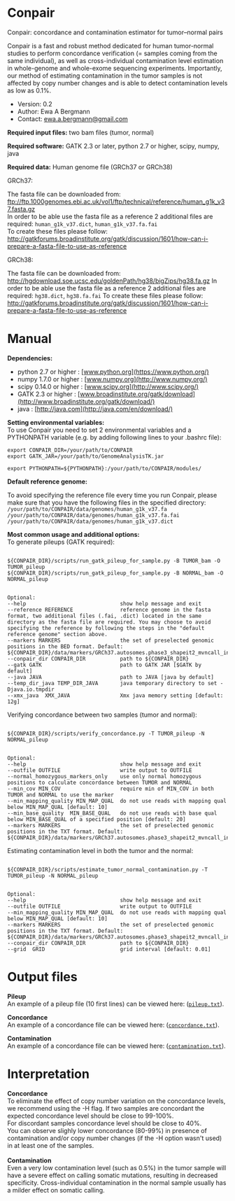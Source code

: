 # Conpair
Conpair: concordance and contamination estimator for tumor–normal pairs

Conpair is a fast and robust method dedicated for human tumor-normal studies to perform concordance verification (= samples coming from the same individual), as well as cross-individual contamination level estimation in whole-genome and whole-exome sequencing experiments. Importantly, our method of estimating contamination in the tumor samples is not affected by copy number changes and is able to detect contamination levels as low as 0.1%.

* Version: 0.2
* Author: Ewa A Bergmann
* Contact: ewa.a.bergmann@gmail.com

**Required input files:** two bam files (tumor, normal)

**Required software:** GATK 2.3 or later, python 2.7 or higher, scipy, numpy, java

**Required data:** Human genome file (GRCh37 or GRCh38) 

GRCh37:

The fasta file can be downloaded from: ftp://ftp.1000genomes.ebi.ac.uk/vol1/ftp/technical/reference/human_g1k_v37.fasta.gz  
In order to be able use the fasta file as a reference 2 additional files are required:
`human_g1k_v37.dict`, `human_g1k_v37.fa.fai`  
To create these files please follow: http://gatkforums.broadinstitute.org/gatk/discussion/1601/how-can-i-prepare-a-fasta-file-to-use-as-reference

GRCh38:

The fasta file can be downloaded from: http://hgdownload.soe.ucsc.edu/goldenPath/hg38/bigZips/hg38.fa.gz
In order to be able use the fasta file as a reference 2 additional files are required:
`hg38.dict`, `hg38.fa.fai`
To create these files please follow: http://gatkforums.broadinstitute.org/gatk/discussion/1601/how-can-i-prepare-a-fasta-file-to-use-as-reference


# Manual


**Dependencies:**
* python 2.7 or higher :     [www.python.org](https://www.python.org/)
* numpy 1.7.0 or higher :    [www.numpy.org](http://www.numpy.org/) 
* scipy 0.14.0 or higher :   [www.scipy.org](http://www.scipy.org/)
* GATK 2.3 or higher :       [www.broadinstitute.org/gatk/download](http://www.broadinstitute.org/gatk/download/)
* java :                     [http://java.com](http://java.com/en/download/)


**Setting environmental variables:**   
To use Conpair you need to set 2 environmental variables and a PYTHONPATH variable (e.g. by adding following lines to your .bashrc file):  
```
export CONPAIR_DIR=/your/path/to/CONPAIR  
export GATK_JAR=/your/path/to/GenomeAnalysisTK.jar

export PYTHONPATH=${PYTHONPATH}:/your/path/to/CONPAIR/modules/
```
**Default reference genome:**

To avoid specifying the reference file every time you run Conpair, please make sure that you have the following files in the specified directory:  
`/your/path/to/CONPAIR/data/genomes/human_g1k_v37.fa`  
`/your/path/to/CONPAIR/data/genomes/human_g1k_v37.fa.fai`  
`/your/path/to/CONPAIR/data/genomes/human_g1k_v37.dict`
<br/>

**Most common usage and additional options:**   
To generate pileups (GATK required):
```

${CONPAIR_DIR}/scripts/run_gatk_pileup_for_sample.py -B TUMOR_bam -O TUMOR_pileup
${CONPAIR_DIR}/scripts/run_gatk_pileup_for_sample.py -B NORMAL_bam -O NORMAL_pileup


Optional:
--help                              show help message and exit
--reference REFERENCE               reference genome in the fasta format, two additional files (.fai, .dict) located in the same directory as the fasta file are required. You may choose to avoid specifying the reference by following the steps in the "default reference genome" section above.
--markers MARKERS                   the set of preselected genomic positions in the BED format. Default: ${CONPAIR_DIR}/data/markers/GRCh37.autosomes.phase3_shapeit2_mvncall_integrated.20130502.SNV.genotype.sselect_v4_MAF_0.4_LD_0.8.bed
--conpair_dir CONPAIR_DIR           path to ${CONPAIR_DIR}
--gatk GATK                         path to GATK JAR [$GATK by default]
--java JAVA                         path to JAVA [java by default]
--temp_dir_java TEMP_DIR_JAVA       java temporary directory to set -Djava.io.tmpdir
--xmx_java  XMX_JAVA                Xmx java memory setting [default: 12g]

```
Verifying concordance between two samples (tumor and normal):
```  

${CONPAIR_DIR}/scripts/verify_concordance.py -T TUMOR_pileup -N NORMAL_pileup


Optional:
--help                              show help message and exit
--outfile OUTFILE                   write output to OUTFILE
--normal_homozygous_markers_only    use only normal homozygous positions to calculate concordance between TUMOR and NORMAL 
--min_cov MIN_COV                   require min of MIN_COV in both TUMOR and NORMAL to use the marker
--min_mapping_quality MIN_MAP_QUAL  do not use reads with mapping qual below MIN_MAP_QUAL [default: 10]
--min_base_quality  MIN_BASE_QUAL   do not use reads with base qual below MIN_BASE_QUAL of a specified position [default: 20]
--markers MARKERS                   the set of preselected genomic positions in the TXT format. Default: ${CONPAIR_DIR}/data/markers/GRCh37.autosomes.phase3_shapeit2_mvncall_integrated.20130502.SNV.genotype.sselect_v4_MAF_0.4_LD_0.8.txt

```  
Estimating contamination level in both the tumor and the normal:
```

${CONPAIR_DIR}/scripts/estimate_tumor_normal_contamination.py -T TUMOR_pileup -N NORMAL_pileup


Optional:
--help                              show help message and exit
--outfile OUTFILE                   write output to OUTFILE
--min_mapping_quality MIN_MAP_QUAL  do not use reads with mapping qual below MIN_MAP_QUAL [default: 10] 
--markers MARKERS                   the set of preselected genomic positions in the TXT format. Default: ${CONPAIR_DIR}/data/markers/GRCh37.autosomes.phase3_shapeit2_mvncall_integrated.20130502.SNV.genotype.sselect_v4_MAF_0.4_LD_0.8.txt
--conpair_dir CONPAIR_DIR           path to ${CONPAIR_DIR}
--grid  GRID                        grid interval [default: 0.01]

```  
# Output files
**Pileup**  
An example of a pileup file (10 first lines) can be viewed here: ([`pileup.txt`](https://github.com/nygenome/Conpair/blob/master/data/example/pileup/NA12878_normal40x.gatk.pileup.10lines.txt)).

**Concordance**  
An example of a concordance file can be viewed here: ([`concordance.txt`](https://github.com/nygenome/Conpair/blob/master/data/example/concordance/NA12878_tumor80x--NA12878_normal40x.concordance.txt)). 

**Contamination**  
An example of a concordance file can be viewed here: ([`contamination.txt`](https://github.com/nygenome/Conpair/blob/master/data/example/contamination/NA12878_tumor80x--NA12878_normal40x.contamination.txt)). 


# Interpretation  
**Concordance**  
To eliminate the effect of copy number variation on the concordance levels, we recommend using the -H flag. 
If two samples are concordant the expected concordance level should be close to 99-100%.  
For discordant samples concordance level should be close to 40%.  
You can observe slighly lower concordance (80-99%) in presence of contamination and/or copy number changes (if the -H option wasn't used) in at least one of the samples.   
<br/>
**Contamination**   
Even a very low contamination level (such as 0.5%) in the tumor sample will have a severe effect on calling somatic mutations, resulting in decreased specificity. Cross-individual contamination in the normal sample usually has a milder effect on somatic calling.
